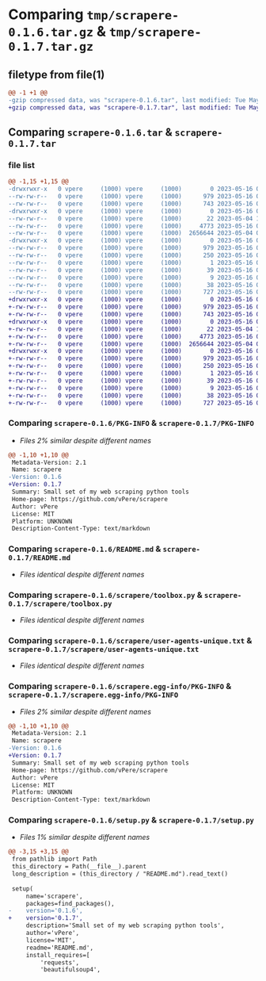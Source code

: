 # Comparing `tmp/scrapere-0.1.6.tar.gz` & `tmp/scrapere-0.1.7.tar.gz`

## filetype from file(1)

```diff
@@ -1 +1 @@
-gzip compressed data, was "scrapere-0.1.6.tar", last modified: Tue May 16 09:33:17 2023, max compression
+gzip compressed data, was "scrapere-0.1.7.tar", last modified: Tue May 16 09:40:16 2023, max compression
```

## Comparing `scrapere-0.1.6.tar` & `scrapere-0.1.7.tar`

### file list

```diff
@@ -1,15 +1,15 @@
-drwxrwxr-x   0 vpere     (1000) vpere     (1000)        0 2023-05-16 09:33:17.787330 scrapere-0.1.6/
--rw-rw-r--   0 vpere     (1000) vpere     (1000)      979 2023-05-16 09:33:17.787330 scrapere-0.1.6/PKG-INFO
--rw-rw-r--   0 vpere     (1000) vpere     (1000)      743 2023-05-16 09:32:49.000000 scrapere-0.1.6/README.md
-drwxrwxr-x   0 vpere     (1000) vpere     (1000)        0 2023-05-16 09:33:17.771330 scrapere-0.1.6/scrapere/
--rw-rw-r--   0 vpere     (1000) vpere     (1000)       22 2023-05-04 10:22:06.000000 scrapere-0.1.6/scrapere/__init__.py
--rw-rw-r--   0 vpere     (1000) vpere     (1000)     4773 2023-05-16 09:32:45.000000 scrapere-0.1.6/scrapere/toolbox.py
--rw-rw-r--   0 vpere     (1000) vpere     (1000)  2656644 2023-05-04 09:43:57.000000 scrapere-0.1.6/scrapere/user-agents-unique.txt
-drwxrwxr-x   0 vpere     (1000) vpere     (1000)        0 2023-05-16 09:33:17.783330 scrapere-0.1.6/scrapere.egg-info/
--rw-rw-r--   0 vpere     (1000) vpere     (1000)      979 2023-05-16 09:33:17.000000 scrapere-0.1.6/scrapere.egg-info/PKG-INFO
--rw-rw-r--   0 vpere     (1000) vpere     (1000)      250 2023-05-16 09:33:17.000000 scrapere-0.1.6/scrapere.egg-info/SOURCES.txt
--rw-rw-r--   0 vpere     (1000) vpere     (1000)        1 2023-05-16 09:33:17.000000 scrapere-0.1.6/scrapere.egg-info/dependency_links.txt
--rw-rw-r--   0 vpere     (1000) vpere     (1000)       39 2023-05-16 09:33:17.000000 scrapere-0.1.6/scrapere.egg-info/requires.txt
--rw-rw-r--   0 vpere     (1000) vpere     (1000)        9 2023-05-16 09:33:17.000000 scrapere-0.1.6/scrapere.egg-info/top_level.txt
--rw-rw-r--   0 vpere     (1000) vpere     (1000)       38 2023-05-16 09:33:17.787330 scrapere-0.1.6/setup.cfg
--rw-rw-r--   0 vpere     (1000) vpere     (1000)      727 2023-05-16 09:32:43.000000 scrapere-0.1.6/setup.py
+drwxrwxr-x   0 vpere     (1000) vpere     (1000)        0 2023-05-16 09:40:16.635904 scrapere-0.1.7/
+-rw-rw-r--   0 vpere     (1000) vpere     (1000)      979 2023-05-16 09:40:16.635904 scrapere-0.1.7/PKG-INFO
+-rw-rw-r--   0 vpere     (1000) vpere     (1000)      743 2023-05-16 09:32:49.000000 scrapere-0.1.7/README.md
+drwxrwxr-x   0 vpere     (1000) vpere     (1000)        0 2023-05-16 09:40:16.627904 scrapere-0.1.7/scrapere/
+-rw-rw-r--   0 vpere     (1000) vpere     (1000)       22 2023-05-04 10:22:06.000000 scrapere-0.1.7/scrapere/__init__.py
+-rw-rw-r--   0 vpere     (1000) vpere     (1000)     4773 2023-05-16 09:37:08.000000 scrapere-0.1.7/scrapere/toolbox.py
+-rw-rw-r--   0 vpere     (1000) vpere     (1000)  2656644 2023-05-04 09:43:57.000000 scrapere-0.1.7/scrapere/user-agents-unique.txt
+drwxrwxr-x   0 vpere     (1000) vpere     (1000)        0 2023-05-16 09:40:16.631904 scrapere-0.1.7/scrapere.egg-info/
+-rw-rw-r--   0 vpere     (1000) vpere     (1000)      979 2023-05-16 09:40:16.000000 scrapere-0.1.7/scrapere.egg-info/PKG-INFO
+-rw-rw-r--   0 vpere     (1000) vpere     (1000)      250 2023-05-16 09:40:16.000000 scrapere-0.1.7/scrapere.egg-info/SOURCES.txt
+-rw-rw-r--   0 vpere     (1000) vpere     (1000)        1 2023-05-16 09:40:16.000000 scrapere-0.1.7/scrapere.egg-info/dependency_links.txt
+-rw-rw-r--   0 vpere     (1000) vpere     (1000)       39 2023-05-16 09:40:16.000000 scrapere-0.1.7/scrapere.egg-info/requires.txt
+-rw-rw-r--   0 vpere     (1000) vpere     (1000)        9 2023-05-16 09:40:16.000000 scrapere-0.1.7/scrapere.egg-info/top_level.txt
+-rw-rw-r--   0 vpere     (1000) vpere     (1000)       38 2023-05-16 09:40:16.635904 scrapere-0.1.7/setup.cfg
+-rw-rw-r--   0 vpere     (1000) vpere     (1000)      727 2023-05-16 09:39:05.000000 scrapere-0.1.7/setup.py
```

### Comparing `scrapere-0.1.6/PKG-INFO` & `scrapere-0.1.7/PKG-INFO`

 * *Files 2% similar despite different names*

```diff
@@ -1,10 +1,10 @@
 Metadata-Version: 2.1
 Name: scrapere
-Version: 0.1.6
+Version: 0.1.7
 Summary: Small set of my web scraping python tools
 Home-page: https://github.com/vPere/scrapere
 Author: vPere
 License: MIT
 Platform: UNKNOWN
 Description-Content-Type: text/markdown
```

### Comparing `scrapere-0.1.6/README.md` & `scrapere-0.1.7/README.md`

 * *Files identical despite different names*

### Comparing `scrapere-0.1.6/scrapere/toolbox.py` & `scrapere-0.1.7/scrapere/toolbox.py`

 * *Files identical despite different names*

### Comparing `scrapere-0.1.6/scrapere/user-agents-unique.txt` & `scrapere-0.1.7/scrapere/user-agents-unique.txt`

 * *Files identical despite different names*

### Comparing `scrapere-0.1.6/scrapere.egg-info/PKG-INFO` & `scrapere-0.1.7/scrapere.egg-info/PKG-INFO`

 * *Files 2% similar despite different names*

```diff
@@ -1,10 +1,10 @@
 Metadata-Version: 2.1
 Name: scrapere
-Version: 0.1.6
+Version: 0.1.7
 Summary: Small set of my web scraping python tools
 Home-page: https://github.com/vPere/scrapere
 Author: vPere
 License: MIT
 Platform: UNKNOWN
 Description-Content-Type: text/markdown
```

### Comparing `scrapere-0.1.6/setup.py` & `scrapere-0.1.7/setup.py`

 * *Files 1% similar despite different names*

```diff
@@ -3,15 +3,15 @@
 from pathlib import Path
 this_directory = Path(__file__).parent
 long_description = (this_directory / "README.md").read_text()
 
 setup(
     name='scrapere',
     packages=find_packages(),
-    version='0.1.6',
+    version='0.1.7',
     description='Small set of my web scraping python tools',
     author='vPere',
     license='MIT',
     readme='README.md',
     install_requires=[
         'requests',
         'beautifulsoup4',
```

